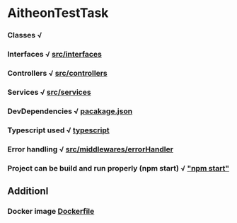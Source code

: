 # AitheonTestTask

### Classes √

### Interfaces √ [src/interfaces]()

### Controllers √ [src/controllers]()

### Services √ [src/services]()

### DevDependencies √ [pacakage.json]()

### Typescript used √ [typescript]()

### Error handling √ [src/middlewares/errorHandler]()

### Project can be build and run properly (npm start) √ ["npm start"]()	

## Additionl

### Docker image [Dockerfile]()
